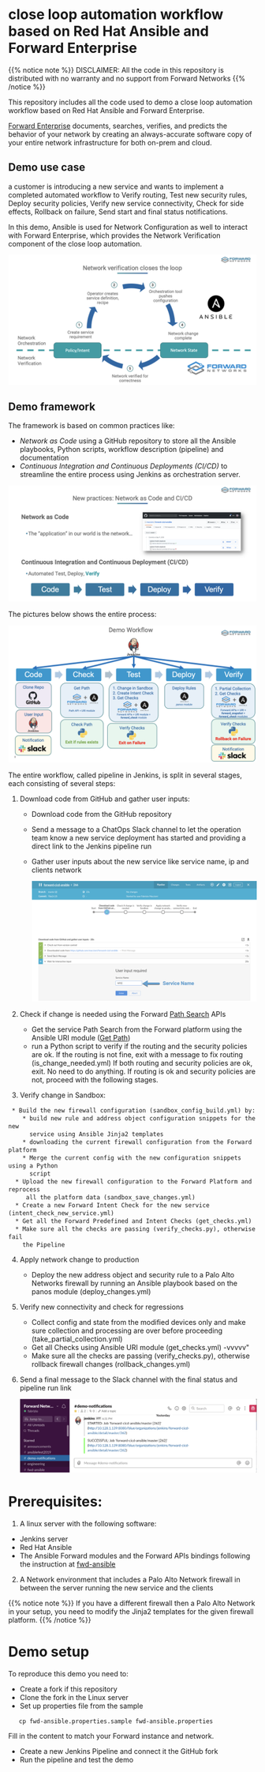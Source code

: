 # close loop automation workflow based on Red Hat Ansible and Forward Enterprise
{{% notice note %}}
DISCLAIMER: All the code in this repository is distributed with no warranty and
no support from Forward Networks
{{% /notice %}}

This repository includes all the code used to demo a close loop automation
workflow based on Red Hat Ansible and Forward Enterprise.

[Forward Enterprise](https://www.forwardnetworks.com/network-automation-software/)
documents, searches, verifies, and predicts the behavior of your network by
creating an always-accurate software copy of your entire network infrastructure
for both on-prem and cloud.

## Demo use case
a customer is introducing a new service and wants to implement a completed automated workflow to Verify routing, Test new security rules, Deploy
security policies, Verify new service connectivity, Check for side effects,
Rollback on failure, Send start and final status notifications.

In this demo, Ansible is used for Network Configuration as well to interact
with Forward Enterprise, which provides the Network Verification component
of the close loop automation.

![Verification](./images/close_loop_verification.png?width=800px&classes=shadow)

## Demo framework
The framework is based on common practices like:
 * *Network as Code* using a GitHub repository to store all the Ansible
     playbooks, Python scripts, workflow description (pipeline) and documentation
 * *Continuous Integration and Continuous Deployments (CI/CD)* to streamline the
    entire process using Jenkins as orchestration server.

![CI-CD](images/CI-CD.png?width=800px&classes=shadow)

The pictures below shows the entire process:

![Jenkins](images/jenkins_pipeline.png?width=800px&classes=shadow)

The entire workflow, called pipeline in Jenkins, is split in several stages, each consisting of several steps:

1. Download code from GitHub and gather user inputs:

   * Download code from the GitHub repository
   * Send a message to a ChatOps Slack channel to let the operation team know
     a new service deployment has started and providing a direct link to the
     Jenkins pipeline run
   * Gather user inputs about the new service like service name, ip and clients
     network

     ![User Inputs](images/user_inputs.png?width=800px&classes=shadow)

2. Check if change is needed using the Forward [Path Search](https://app.forwardnetworks.com/api-doc#path-search) APIs

    * Get the service Path Search  from the Forward platform using the Ansible
      URI module ([Get Path](get_path.yml))
    * run a Python script to verify if the routing and the security policies are ok.
      If the routing is not fine, exit with a message to fix routing (is_change_needed.yml)
      If both routing and security policies are ok, exit. No need to do anything.
      If routing is ok and security policies are not, proceed with the following stages.

3.    Verify change in Sandbox:

     * Build the new firewall configuration (sandbox_config_build.yml) by:
        * build new rule and address object configuration snippets for the new
          service using Ansible Jinja2 templates
        * downloading the current firewall configuration from the Forward platform
        * Merge the current config with the new configuration snippets using a Python
          script
      * Upload the new firewall configuration to the Forward Platform and reprocess
         all the platform data (sandbox_save_changes.yml)
      * Create a new Forward Intent Check for the new service (intent_check_new_service.yml)
      * Get all the Forward Predefined and Intent Checks (get_checks.yml)
      * Make sure all the checks are passing (verify_checks.py), otherwise fail
        the Pipeline

4. Apply network change to production

      * Deploy the new address object and security rule to a Palo Alto Networks
        firewall by running an Ansible playbook based on the panos module
        (deploy_changes.yml)

5. Verify new connectivity and check for regressions

      * Collect config and state from the modified devices only and make sure
        collection and processing are over before proceeding (take_partial_collection.yml)
      * Get all Checks using Ansible URI module (get_checks.yml) -vvvvv"
      * Make sure all the checks are passing (verify_checks.py), otherwise
        rollback firewall changes (rollback_changes.yml)
6. Send a final message to the Slack channel with the final status and pipeline
   run link

   ![slack](images/slack.png?width=800px&classes=shadow)

# Prerequisites:
 1. A linux server with the following software:
   * Jenkins server
   * Red Hat Ansible
   * The Ansible Forward modules and the Forward APIs bindings following the instruction at [fwd-ansible](https://github.com/forwardnetworks/fwd-ansible)
 2. A Network environment that includes a Palo Alto Network firewall in between
    the server running the new service and the clients

{{% notice note %}}
If you have a different firewall then a Palo Alto Network in your setup, you
need to modify the Jinja2 templates for the given firewall platform.
{{% /notice %}}

# Demo setup

To reproduce this demo you need to:

 * Create a fork if this repository
 * Clone the fork in the Linux server
 * Set up properties file from the sample

```
   cp fwd-ansible.properties.sample fwd-ansible.properties
```

   Fill in the content to match your Forward instance and network.
 * Create a new Jenkins Pipeline and connect it the GitHub fork
 * Run the pipeline and test the demo
